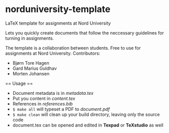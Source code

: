 # norduniversity-template
LaTeX template for assignments at Nord University

Lets you quickly create documents that follow the neccessary guidelines for turning in assignments.

The template is a collaboration between students. Free to use for assignments at Nord University.
Contributors:
* Bjørn Tore Hagen
* Gard Marius Guldhav
* Morten Johansen

== Usage ==

* Document metadata is in _metadata.tex_
* Put you content in _content.tex_
* References in _references.bib_
* `$ make all` will typeset a PDF to _document.pdf_
* `$ make clean` will clean up your build directory, leaving only the source code
* document.tex can be opened and edited in __Texpad__ or __TeXstudio__ as well
